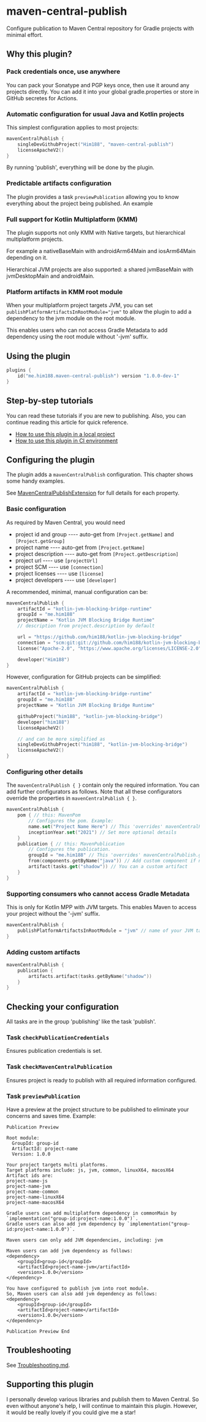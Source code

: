 # maven-central-publish

Configure publication to Maven Central repository for Gradle projects with minimal effort.

## Why this plugin?

### Pack credentials once, use anywhere

You can pack your Sonatype and PGP keys once, then use it around any projects directly. You can add it into your global
gradle.properties or store in GitHub secretes for Actions.

### Automatic configuration for usual Java and Kotlin projects

This simplest configuration applies to most projects:

```kotlin
mavenCentralPublish {
    singleDevGithubProject("Him188", "maven-central-publish")
    licenseApacheV2()
}
```

By running 'publish', everything will be done by the plugin.

### Predictable artifacts configuration

The plugin provides a task `previewPublication` allowing you to know everything about the project being published. An
example

### Full support for Kotlin Multiplatform (KMM)

The plugin supports not only KMM with Native targets, but hierarchical multiplatform projects.

For example a nativeBaseMain with androidArm64Main and iosArm64Main depending on it.

Hierarchical JVM projects are also supported: a shared jvmBaseMain with jvmDesktopMain and androidMain.

### Platform artifacts in KMM root module

When your multiplatform project targets JVM, you can set `publishPlatformArtifactsInRootModule="jvm"` to allow the
plugin to add a dependency to the jvm module on the root module.

This enables users who can not access Gradle Metadata to add dependency using the root module without '-jvm' suffix.

## Using the plugin

```kotlin
plugins {
    id("me.him188.maven-central-publish") version "1.0.0-dev-1"
}
```

## Step-by-step tutorials

You can read these tutorials if you are new to publishing. Also, you can continue reading this article for quick
reference.

- [How to use this plugin in a local project](UseInLocalProject.md)
- [How to use this plugin in CI environment](UseInCI.md)

## Configuring the plugin

The plugin adds a `mavenCentralPublish` configuration. This chapter shows some handy examples.

See [MavenCentralPublishExtension](plugin/src/main/kotlin/me/him188/maven/central/publish/gradle/MavenCentralPublishExtension.kt)
for full details for each property.

### Basic configuration

As required by Maven Central, you would need

- project id and group ---- auto-get from `[Project.getName]` and `[Project.getGroup]`
- project name ---- auto-get from `[Project.getName]`
- project description ---- auto-get from `[Project.getDescription]`
- project url ---- use `[projectUrl]`
- project SCM ---- use `[connection]`
- project licenses ---- use `[license]`
- project developers ---- use `[developer]`

A recommended, minimal, manual configuration can be:

```kotlin
mavenCentralPublish {
    artifactId = "kotlin-jvm-blocking-bridge-runtime"
    groupId = "me.him188"
    projectName = "Kotlin JVM Blocking Bridge Runtime"
    // description from project.description by default

    url = "https://github.com/him188/kotlin-jvm-blocking-bridge"
    connection = "scm:git:git://github.com/him188/kotlin-jvm-blocking-bridge.git"
    license("Apache-2.0", "https://www.apache.org/licenses/LICENSE-2.0")

    developer("Him188")
}
```

However, configuration for GitHub projects can be simplified:

```kotlin
mavenCentralPublish {
    artifactId = "kotlin-jvm-blocking-bridge-runtime"
    groupId = "me.him188"
    projectName = "Kotlin JVM Blocking Bridge Runtime"

    githubProject("him188", "kotlin-jvm-blocking-bridge")
    developer("him188")
    licenseApacheV2()

    // and can be more simplified as 
    singleDevGithubProject("him188", "kotlin-jvm-blocking-bridge")
    licenseApacheV2()
}
```

### Configuring other details

The `mavenCentralPublish { }` contain only the required information. You can add further configurators as follows. Note
that all these configurators override the properties in `mavenCentralPublish { }`.

```kotlin
mavenCentralPublish {
    pom { // this: MavenPom
        // Configures the pom. Example:
        name.set("Project Name Here") // This 'overrides' mavenCentralPublish.projectName
        inceptionYear.set("2021") // Set more optional details
    }
    publication { // this: MavenPublication
        // Configures the publication.
        groupId = "me.him188" // This 'overrides' mavenCentralPublish.groupId
        from(components.getByName("java")) // Add custom component if needed. You may also set `mavenCentralPublish.addProjectComponents` to `false` to disable default components.
        artifact(tasks.get("shadow")) // You can a custom artifact
    }
}
```

### Supporting consumers who cannot access Gradle Metadata

This is only for Kotlin MPP with JVM targets. This enables Maven to access your project without the '-jvm' suffix.

```kotlin
mavenCentralPublish {
    publishPlatformArtifactsInRootModule = "jvm" // name of your JVM target ---- it is "jvm" by default.
}
```

### Adding custom artifacts

```kotlin
mavenCentralPublish {
    publication {
        artifacts.artifact(tasks.getByName("shadow"))
    }
}
```

## Checking your configuration

All tasks are in the group 'publishing' like the task 'publish'.

### Task `checkPublicationCredentials`

Ensures publication credentials is set.

### Task `checkMavenCentralPublication`

Ensures project is ready to publish with all required information configured.

### Task `previewPublication`

Have a preview at the project structure to be published to eliminate your concerns and saves time. Example:

```text
Publication Preview

Root module:
  GroupId: group-id
  ArtifactId: project-name
  Version: 1.0.0

Your project targets multi platforms.
Target platforms include: js, jvm, common, linuxX64, macosX64
Artifact ids are: 
project-name-js
project-name-jvm
project-name-common
project-name-linuxX64
project-name-macosX64

Gradle users can add multiplatform dependency in commonMain by `implementation("group-id:project-name:1.0.0")`.
Gradle users can also add jvm dependency by `implementation("group-id:project-name:1.0.0")`.

Maven users can only add JVM dependencies, including: jvm

Maven users can add jvm dependency as follows:
<dependency>
    <groupId>group-id</groupId>
    <artifactId>project-name-jvm</artifactId>
    <version>1.0.0</version>
</dependency>

You have configured to publish jvm into root module.
So, Maven users can also add jvm dependency as follows:
<dependency>
    <groupId>group-id</groupId>
    <artifactId>project-name</artifactId>
    <version>1.0.0</version>
</dependency>

Publication Preview End
```

## Troubleshooting

See [Troubleshooting.md](Troubleshooting.md).

## Supporting this plugin

I personally develop various libraries and publish them to Maven Central. So even without anyone's help, I will continue
to maintain this plugin. However, it would be really lovely if you could give me a star!